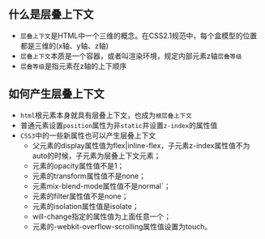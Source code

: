 ## 什么是层叠上下文
- `层叠上下文`是HTML中一个三维的概念。在CSS2.1规范中，每个盒模型的位置都是三维的(x轴、y轴、z轴)
- `层叠上下文`本质是一个容器，或者叫渲染环境，规定内部元素z轴`层叠等级`
- `层叠等级`是指元素在z轴的上下顺序

## 如何产生层叠上下文
- `html`根元素本身就具有层叠上下文，也成为`根层叠上下文`
- 普通元素设置`position`属性为非`static`并设置`z-index`的属性值
- `CSS3`中的一些新属性也可以产生层叠上下文
  - 父元素的display属性值为flex|inline-flex，子元素z-index属性值不为auto的时候，子元素为层叠上下文元素；
  - 元素的opacity属性值不是1；
  - 元素的transform属性值不是none；
  - 元素mix-blend-mode属性值不是normal`；
  - 元素的filter属性值不是none；
  - 元素的isolation属性值是isolate；
  - will-change指定的属性值为上面任意一个；
  - 元素的-webkit-overflow-scrolling属性值设置为touch。 